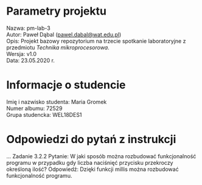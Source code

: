 # Parametry projektu

Nazwa: pm-lab-3  
Autor: Paweł Dąbal (pawel.dabal@wat.edu.pl)  
Opis: Projekt bazowy repozytorium na trzecie spotkanie laboratoryjne z przedmiotu _Technika mikroprocesorowa_.  
Wersja: v1.0  
Data: 23.05.2020 r.

# Informacje o studencie

Imię i nazwisko studenta: Maria Gromek  
Numer albumu: 72529  
Grupa studencka: WEL18DES1 

# Odpowiedzi do pytań z instrukcji
...
Zadanie 3.2.2
Pytanie: W jaki sposób można rozbudować funkcjonalność programu w przypadku gdy liczba naciśnięć przycisku przekroczy określoną ilość?
Odpowiedź: Dzięki funkcji millis można rozbudować funkcjonalność programu.